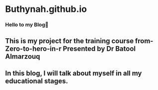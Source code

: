 # Buthynah.github.io

### Hello to my Blog👋
## This is my project for the training course from-Zero-to-hero-in-r Presented by Dr Batool Almarzouq
## In this blog, I will talk about myself in all my educational stages.
